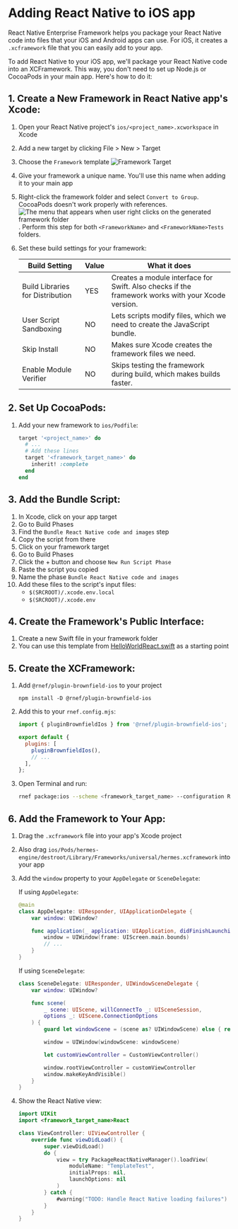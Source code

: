 # Adding React Native to iOS app

React Native Enterprise Framework helps you package your React Native code into files that your iOS and Android apps can use. For iOS, it creates a `.xcframework` file that you can easily add to your app.

To add React Native to your iOS app, we'll package your React Native code into an XCFramework. This way, you don't need to set up Node.js or CocoaPods in your main app. Here's how to do it:

## 1. Create a New Framework in React Native app's Xcode:

1. Open your React Native project's `ios/<project_name>.xcworkspace` in Xcode
1. Add a new target by clicking File > New > Target
1. Choose the `Framework` template
   ![Framework Target](/brownfield_framework_target.png)
1. Give your framework a unique name. You'll use this name when adding it to your main app
1. Right-click the framework folder and select `Convert to Group`. CocoaPods doesn't work properly with references.
   ![The menu that appears when user right clicks on the generated framework folder](/brownfield_convert_to_group.png). Perform this step for both `<FrameworkName>` and `<FrameworkName>Tests` folders.
1. Set these build settings for your framework:

   | Build Setting                    | Value | What it does                                                                                      |
   | -------------------------------- | ----- | ------------------------------------------------------------------------------------------------- |
   | Build Libraries for Distribution | YES   | Creates a module interface for Swift. Also checks if the framework works with your Xcode version. |
   | User Script Sandboxing           | NO    | Lets scripts modify files, which we need to create the JavaScript bundle.                         |
   | Skip Install                     | NO    | Makes sure Xcode creates the framework files we need.                                             |
   | Enable Module Verifier           | NO    | Skips testing the framework during build, which makes builds faster.                              |

## 2. Set Up CocoaPods:

1. Add your new framework to `ios/Podfile`:

   ```ruby title="Podfile"
   target '<project_name>' do
     # ...
     # Add these lines
     target '<framework_target_name>' do
       inherit! :complete
     end
   end
   ```

## 3. Add the Bundle Script:

1. In Xcode, click on your app target
1. Go to Build Phases
1. Find the `Bundle React Native code and images` step
1. Copy the script from there
1. Click on your framework target
1. Go to Build Phases
1. Click the + button and choose `New Run Script Phase`
1. Paste the script you copied
1. Name the phase `Bundle React Native code and images`
1. Add these files to the script's input files:
   - `$(SRCROOT)/.xcode.env.local`
   - `$(SRCROOT)/.xcode.env`

## 4. Create the Framework's Public Interface:

1. Create a new Swift file in your framework folder
1. You can use this template from [HelloWorldReact.swift](https://github.com/callstack/rnef/tree/main/packages/plugin-brownfield-ios/template/ios/HelloWorldReact/HelloWorldReact.swift) as a starting point

## 5. Create the XCFramework:

1. Add `@rnef/plugin-brownfield-ios` to your project
   ```
   npm install -D @rnef/plugin-brownfield-ios
   ```
1. Add this to your `rnef.config.mjs`:

   ```js title="rnef.config.mjs"
   import { pluginBrownfieldIos } from '@rnef/plugin-brownfield-ios';

   export default {
     plugins: [
       pluginBrownfieldIos(),
       // ...
     ],
   };
   ```

1. Open Terminal and run:

   ```sh title="Terminal"
   rnef package:ios --scheme <framework_target_name> --configuration Release
   ```

## 6. Add the Framework to Your App:

1. Drag the `.xcframework` file into your app's Xcode project
1. Also drag `ios/Pods/hermes-engine/destroot/Library/Frameworks/universal/hermes.xcframework` into your app
1. Add the `window` property to your `AppDelegate` or `SceneDelegate`:

   If using `AppDelegate`:

   ```swift title="AppDelegate.swift"
   @main
   class AppDelegate: UIResponder, UIApplicationDelegate {
       var window: UIWindow?

       func application(_ application: UIApplication, didFinishLaunchingWithOptions launchOptions: [UIApplication.LaunchOptionsKey: Any]?) -> Bool {
           window = UIWindow(frame: UIScreen.main.bounds)
           // ...
       }
   }
   ```

   If using `SceneDelegate`:

   ```swift title="SceneDelegate.swift"
   class SceneDelegate: UIResponder, UIWindowSceneDelegate {
       var window: UIWindow?

       func scene(
           _ scene: UIScene, willConnectTo _: UISceneSession,
           options _: UIScene.ConnectionOptions
       ) {
           guard let windowScene = (scene as? UIWindowScene) else { return }

           window = UIWindow(windowScene: windowScene)

           let customViewController = CustomViewController()

           window.rootViewController = customViewController
           window.makeKeyAndVisible()
       }
   }
   ```

1. Show the React Native view:

   ```swift title="MyViewController.swift"
   import UIKit
   import <framework_target_name>React

   class ViewController: UIViewController {
       override func viewDidLoad() {
           super.viewDidLoad()
           do {
               view = try PackageReactNativeManager().loadView(
                   moduleName: "TemplateTest",
                   initialProps: nil,
                   launchOptions: nil
               )
           } catch {
               #warning("TODO: Handle React Native loading failures")
           }
       }
   }
   ```
